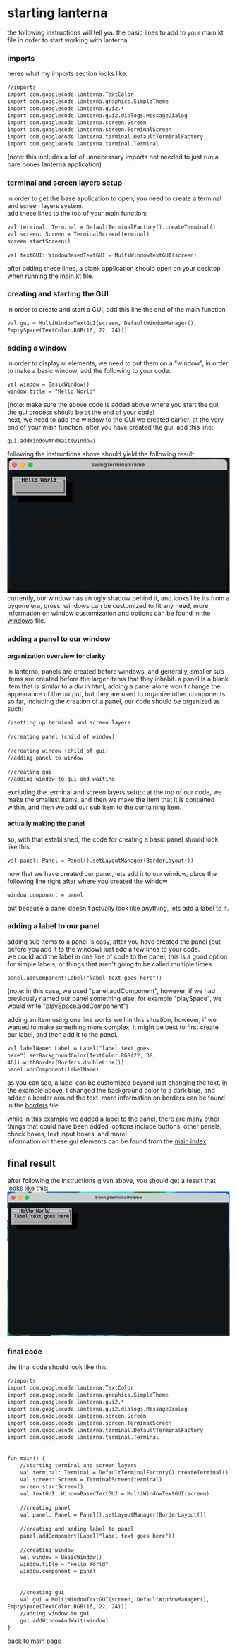 # starting lanterna
the following instructions will tell you the basic lines to add to your main.kt file in order to start working with lanterna

### imports
heres what my imports section looks like:
~~~
//imports
import com.googlecode.lanterna.TextColor
import com.googlecode.lanterna.graphics.SimpleTheme
import com.googlecode.lanterna.gui2.*
import com.googlecode.lanterna.gui2.dialogs.MessageDialog
import com.googlecode.lanterna.screen.Screen
import com.googlecode.lanterna.screen.TerminalScreen
import com.googlecode.lanterna.terminal.DefaultTerminalFactory
import com.googlecode.lanterna.terminal.Terminal
~~~
(note: this includes a lot of unnecessary imports not needed to just run a bare bones lanterna application)


### terminal and screen layers setup
in order to get the base application to open, you need to create a terminal and screen layers system. \
add these lines to the top of your main function:
~~~
val terminal: Terminal = DefaultTerminalFactory().createTerminal()
val screen: Screen = TerminalScreen(terminal)
screen.startScreen()

val textGUI: WindowBasedTextGUI = MultiWindowTextGUI(screen)
~~~
after adding these lines, a blank application should open on your desktop when running the main.kt file.

### creating and starting the GUI
in order to create and start a GUI, add this line the end of the main function
~~~
val gui = MultiWindowTextGUI(screen, DefaultWindowManager(), EmptySpace(TextColor.RGB(16, 22, 24)))
~~~

### adding a window
in order to display ui elements, we need to put them on a "window", in order to make a basic window, add the following to your code:
~~~
val window = BasicWindow()
window.title = "Hello World"
~~~
(note: make sure the above code is added above where you start the gui, the gui process should be at the end of your code) \
next, we need to add the window to the GUI we created earlier. at the very end of your main function, after you have created the gui, add this line:
~~~
gui.addWindowAndWait(window)
~~~
following the instructions above should yield the following result: \
![basic window example](basic_window_example.png) \
currently, our window has an ugly shadow behind it, and looks like its from a bygone era, gross.
windows can be customized to fit any need, more information on window customization and options 
can be found in the [windows](windows.md) file.

### adding a panel to our window
#### organization overview for clarity
In lanterna, panels are created before windows, and generally, smaller sub items are created before the larger items that they inhabit. 
a panel is a blank item that is similar to a div in html, adding a panel alone won't change the appearance of the output, but they are used to organize other components \
so far, including the creation of a panel, our code should be organized as such:
~~~
//setting up terminal and screen layers

//creating panel (child of window)

//creating window (child of gui)
//adding panel to window

//creating gui
//adding window to gui and waiting
~~~
excluding the terminal and screen layers setup: at the top of our code, we make the smallest items, and then we make the item that it is contained within,
and then we add our sub item to the containing item.
#### actually making the panel
so, with that established, the code for creating a basic panel should look like this:
~~~
val panel: Panel = Panel().setLayoutManager(BorderLayout())
~~~
now that we have created our panel, lets add it to our window, place the following line right after where you created the window
~~~
window.component = panel
~~~
but because a panel doesn't actually look like anything, lets add a label to it.
### adding a label to our panel
adding sub items to a panel is easy, after you have created the panel (but before you add it to the window)
just add a few lines to your code. \
we could add the label in one line of code to the panel, this is a good option for simple labels, or things that aren't going to be called multiple times
~~~
panel.addComponent(Label("label text goes here"))
~~~
(note: in this case, we used "panel.addComponent", however, if we had previously named our panel something else, for example "playSpace", we would write "playSpace.addComponent")

adding an item using one line works well in this situation, however, if we wanted to make something more complex, it might be best to first create our label, and then add it to the panel.
~~~
val labelName: Label = Label("label text goes here").setBackgroundColor(TextColor.RGB(22, 38, 46)).withBorder(Borders.doubleLine())
panel.addComponent(labelName)
~~~
as you can see, a label can be customized beyond just changing the text. in the example above, I changed the background color to a dark blue, and added a border around the text.
more information on borders can be found in the [borders](borders.md) file

while in this example we added a label to the panel, there are many other things that could have been added. options include buttons, other panels, check boxes, text input boxes, and more! \
information on these gui elements can be found from the [main index](docs-index.md)

## final result

after following the instructions given above, you should get a result that looks like this:
![final result](final_result_basic.png)

### final code
the final code should look like this:
~~~
//imports
import com.googlecode.lanterna.TextColor
import com.googlecode.lanterna.graphics.SimpleTheme
import com.googlecode.lanterna.gui2.*
import com.googlecode.lanterna.gui2.dialogs.MessageDialog
import com.googlecode.lanterna.screen.Screen
import com.googlecode.lanterna.screen.TerminalScreen
import com.googlecode.lanterna.terminal.DefaultTerminalFactory
import com.googlecode.lanterna.terminal.Terminal


fun main() {
    //starting terminal and screen layers
    val terminal: Terminal = DefaultTerminalFactory().createTerminal()
    val screen: Screen = TerminalScreen(terminal)
    screen.startScreen()
    val textGUI: WindowBasedTextGUI = MultiWindowTextGUI(screen)

    //creating panel
    val panel: Panel = Panel().setLayoutManager(BorderLayout())

    //creating and adding label to panel
    panel.addComponent(Label("label text goes here"))

    //creating window
    val window = BasicWindow()
    window.title = "Hello World"
    window.component = panel


    //creating gui
    val gui = MultiWindowTextGUI(screen, DefaultWindowManager(), EmptySpace(TextColor.RGB(16, 22, 24)))
    //adding window to gui
    gui.addWindowAndWait(window)
}
~~~

[back to main page](docs-index.md)








